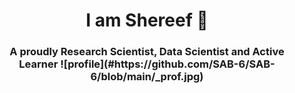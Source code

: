   <h1 align="center"> I am Shereef 👋
 <h3 align="center"> A proudly Research Scientist, Data Scientist and Active Learner
   ![profile](#https://github.com/SAB-6/SAB-6/blob/main/_prof.jpg)
   
<!--
**SAB-6/SAB-6** is a ✨ _special_ ✨ repository because its `README.md` (this file) appears on your GitHub profile.

Here are some ideas to get you started:

- 🔭 I’m currently working on ...
- 🌱 I’m currently learning ...
- 👯 I’m looking to collaborate on ...
- 🤔 I’m looking for help with ...
- 💬 Ask me about ...
- 📫 How to reach me: ...
- 😄 Pronouns: ...
- ⚡ Fun fact: ...
-->
